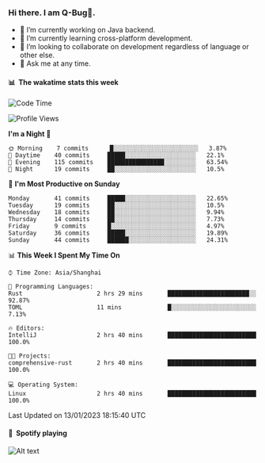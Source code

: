 ### Hi there. I am Q-Bug🐞.

- 🔭 I’m currently working on Java backend.
- 🌱 I’m currently learning cross-platform development.
- 👯 I’m looking to collaborate on development regardless of language or other else.
- 💬 Ask me at any time.

#### 📊 &nbsp;**The wakatime stats this week**  
<!--START_SECTION:waka-->
![Code Time](http://img.shields.io/badge/Code%20Time-51%20hrs%2025%20mins-blue)

![Profile Views](http://img.shields.io/badge/Profile%20Views-0-blue)

**I'm a Night 🦉** 

```text
🌞 Morning    7 commits      █░░░░░░░░░░░░░░░░░░░░░░░░   3.87% 
🌆 Daytime    40 commits     █████░░░░░░░░░░░░░░░░░░░░   22.1% 
🌃 Evening    115 commits    ████████████████░░░░░░░░░   63.54% 
🌙 Night      19 commits     ██░░░░░░░░░░░░░░░░░░░░░░░   10.5%

```
📅 **I'm Most Productive on Sunday** 

```text
Monday       41 commits     █████░░░░░░░░░░░░░░░░░░░░   22.65% 
Tuesday      19 commits     ██░░░░░░░░░░░░░░░░░░░░░░░   10.5% 
Wednesday    18 commits     ██░░░░░░░░░░░░░░░░░░░░░░░   9.94% 
Thursday     14 commits     ██░░░░░░░░░░░░░░░░░░░░░░░   7.73% 
Friday       9 commits      █░░░░░░░░░░░░░░░░░░░░░░░░   4.97% 
Saturday     36 commits     █████░░░░░░░░░░░░░░░░░░░░   19.89% 
Sunday       44 commits     ██████░░░░░░░░░░░░░░░░░░░   24.31%

```


📊 **This Week I Spent My Time On** 

```text
⌚︎ Time Zone: Asia/Shanghai

💬 Programming Languages: 
Rust                     2 hrs 29 mins       ███████████████████████░░   92.87% 
TOML                     11 mins             █░░░░░░░░░░░░░░░░░░░░░░░░   7.13%

🔥 Editors: 
IntelliJ                 2 hrs 40 mins       █████████████████████████   100.0%

🐱‍💻 Projects: 
comprehensive-rust       2 hrs 40 mins       █████████████████████████   100.0%

💻 Operating System: 
Linux                    2 hrs 40 mins       █████████████████████████   100.0%

```


 Last Updated on 13/01/2023 18:15:40 UTC
<!--END_SECTION:waka-->

#### 🎵 &nbsp;**Spotify playing**  
![Alt text](https://spotify-recently-played-readme.vercel.app/api?user=e5y1o4x7kdt9kf2blu4wvmb4s&unique={true|1|on|yes})
